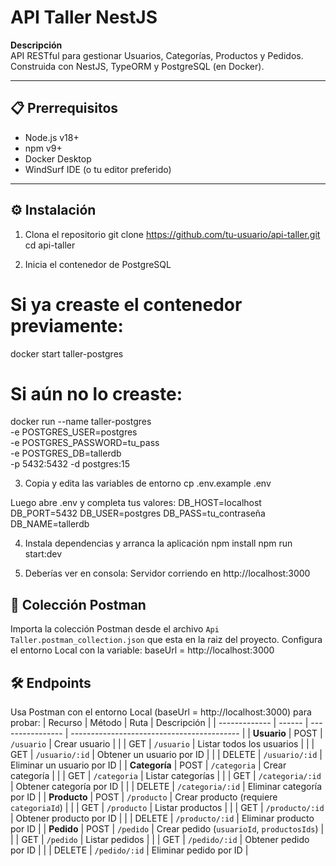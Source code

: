 # API Taller NestJS

**Descripción**  
API RESTful para gestionar Usuarios, Categorías, Productos y Pedidos.  
Construida con NestJS, TypeORM y PostgreSQL (en Docker).

---

## 📋 Prerrequisitos

- Node.js v18+  
- npm v9+  
- Docker Desktop  
- WindSurf IDE (o tu editor preferido)  

---

## ⚙️ Instalación

1. Clona el repositorio
git clone https://github.com/tu-usuario/api-taller.git
cd api-taller

2. Inicia el contenedor de PostgreSQL
# Si ya creaste el contenedor previamente:
docker start taller-postgres

# Si aún no lo creaste:
docker run --name taller-postgres \
  -e POSTGRES_USER=postgres \
  -e POSTGRES_PASSWORD=tu_pass \
  -e POSTGRES_DB=tallerdb \
  -p 5432:5432 -d postgres:15

3. Copia y edita las variables de entorno
cp .env.example .env

Luego abre .env y completa tus valores:
DB_HOST=localhost
DB_PORT=5432
DB_USER=postgres
DB_PASS=tu_contraseña
DB_NAME=tallerdb

4. Instala dependencias y arranca la aplicación
npm install
npm run start:dev

5. Deberías ver en consola:
Servidor corriendo en http://localhost:3000

## 📂 Colección Postman

Importa la colección Postman desde el archivo `Api Taller.postman_collection.json` que esta en la raiz del proyecto.
Configura el entorno Local con la variable: baseUrl = http://localhost:3000

## 🛠️ Endpoints

Usa Postman con el entorno Local (baseUrl = http://localhost:3000) para probar:
| Recurso       | Método | Ruta             | Descripción                                |
| ------------- | ------ | ---------------- | ------------------------------------------ |
| **Usuario**   | POST   | `/usuario`       | Crear usuario                              |
|               | GET    | `/usuario`       | Listar todos los usuarios                  |
|               | GET    | `/usuario/:id`   | Obtener un usuario por ID                  |
|               | DELETE | `/usuario/:id`   | Eliminar un usuario por ID                 |
| **Categoría** | POST   | `/categoria`     | Crear categoría                            |
|               | GET    | `/categoria`     | Listar categorías                          |
|               | GET    | `/categoria/:id` | Obtener categoría por ID                   |
|               | DELETE | `/categoria/:id` | Eliminar categoría por ID                  |
| **Producto**  | POST   | `/producto`      | Crear producto (requiere `categoriaId`)    |
|               | GET    | `/producto`      | Listar productos                           |
|               | GET    | `/producto/:id`  | Obtener producto por ID                    |
|               | DELETE | `/producto/:id`  | Eliminar producto por ID                   |
| **Pedido**    | POST   | `/pedido`        | Crear pedido (`usuarioId`, `productosIds`) |
|               | GET    | `/pedido`        | Listar pedidos                             |
|               | GET    | `/pedido/:id`    | Obtener pedido por ID                      |
|               | DELETE | `/pedido/:id`    | Eliminar pedido por ID                     |

